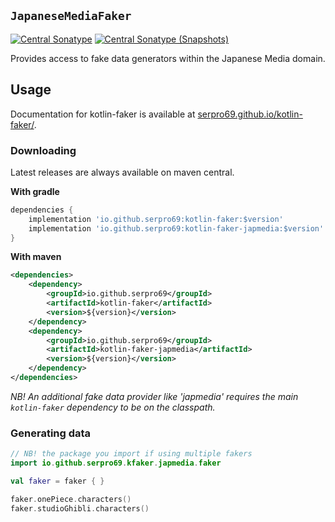 ## `JapaneseMediaFaker`

[![Central Sonatype](https://img.shields.io/maven-central/v/io.github.serpro69/kotlin-faker-japmedia?style=for-the-badge&logo=apachemaven&label=release-version&color=blue)](https://central.sonatype.com/artifact/io.github.serpro69/kotlin-faker-japmedia)
[![Central Sonatype (Snapshots)](https://img.shields.io/nexus/s/io.github.serpro69/kotlin-faker-japmedia?label=snapshot-version&server=https%3A%2F%2Foss.sonatype.org&style=for-the-badge&color=yellow)](https://central.sonatype.com/service/rest/repository/browse/maven-snapshots/io/github/serpro69/kotlin-faker/)

Provides access to fake data generators within the Japanese Media domain.

## Usage

Documentation for kotlin-faker is available at [serpro69.github.io/kotlin-faker/](https://serpro69.github.io/kotlin-faker/).

### Downloading

Latest releases are always available on maven central.

**With gradle**

```groovy
dependencies {
    implementation 'io.github.serpro69:kotlin-faker:$version'
    implementation 'io.github.serpro69:kotlin-faker-japmedia:$version'
}
```  

**With maven**

```xml
<dependencies>
    <dependency>
        <groupId>io.github.serpro69</groupId>
        <artifactId>kotlin-faker</artifactId>
        <version>${version}</version>
    </dependency>
    <dependency>
        <groupId>io.github.serpro69</groupId>
        <artifactId>kotlin-faker-japmedia</artifactId>
        <version>${version}</version>
    </dependency>
</dependencies>
```  

_NB! An additional fake data provider like 'japmedia' requires the main `kotlin-faker` dependency to be on the classpath._

### Generating data

```kotlin
// NB! the package you import if using multiple fakers
import io.github.serpro69.kfaker.japmedia.faker

val faker = faker { }

faker.onePiece.characters()
faker.studioGhibli.characters()
```
